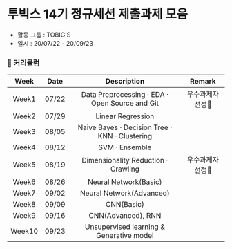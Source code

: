 # 투빅스 14기 정규세션 제출과제 모음

* 활동 그룹 : TOBIG'S
* 일시 : 20/07/22 - 20/09/23

### &#128197; 커리큘럼
Week | Date | Description | Remark
:-: | :-: | :-: | :-:
Week1 | 07/22 | Data Preprocessing · EDA · Open Source and Git | 우수과제자 선정&#127775;
Week2 | 07/29 | Linear Regression | 
Week3 | 08/05 | Naive Bayes · Decision Tree · KNN · Clustering | 
Week4 | 08/12 | SVM · Ensemble | 
Week5 | 08/19 | Dimensionality Reduction · Crawling | 우수과제자 선정&#127775;
Week6 | 08/26 | Neural Network(Basic) | 
Week7 | 09/02 | Neural Network(Advanced) | 
Week8 | 09/09 | CNN(Basic) | 
Week9 | 09/16 | CNN(Advanced), RNN | 
Week10 | 09/23 | Unsupervised learning & Generative model | 
